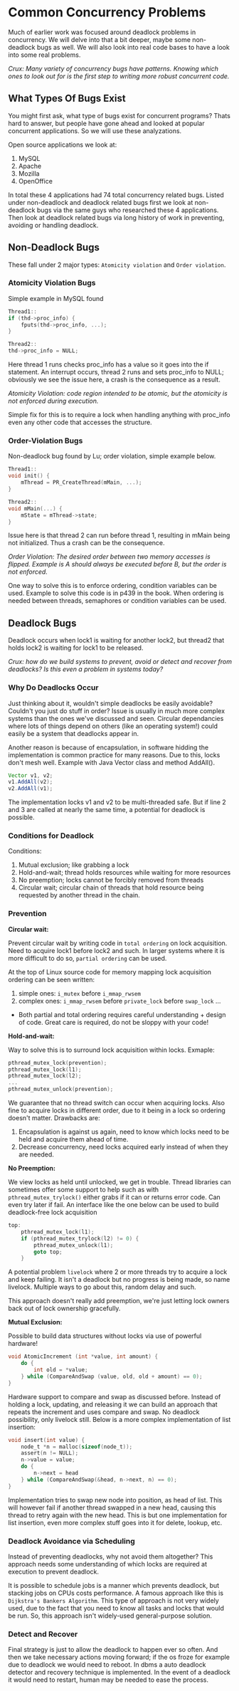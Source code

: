 # Common Concurrency Problems

Much of earlier work was focused around deadlock problems in concurrency. We
will delve into that a bit deeper, maybe some non-deadlock bugs as well. We will
also look into real code bases to have a look into some real problems.

*Crux: Many variety of concurrency bugs have patterns. Knowing which ones to
look out for is the first step to writing more robust concurrent code.*

## What Types Of Bugs Exist

You might first ask, what type of bugs exist for concurrent programs? Thats hard
to answer, but people have gone ahead and looked at popular concurrent
applications. So we will use these analyzations.

Open source applications we look at:
1. MySQL
1. Apache
1. Mozilla
1. OpenOffice

In total these 4 applications had 74 total concurrency related bugs. Listed
under non-deadlock and deadlock related bugs first we look at non-deadlock
bugs via the same guys who researched these 4 applications. Then look at
deadlock related bugs via long history of work in preventing, avoiding or
handling deadlock.

## Non-Deadlock Bugs

These fall under 2 major types: `Atomicity violation` and `Order violation`.

### Atomicity Violation Bugs

Simple example in MySQL found

```C
Thread1::
if (thd->proc_info) {
	fputs(thd->proc_info, ...);
}

Thread2::
thd->proc_info = NULL;
```

Here thread 1 runs checks proc\_info has a value so it goes into the if
statement. An interrupt occurs, thread 2 runs and sets proc\_info to NULL;
obviously we see the issue here, a crash is the consequence as a result.

*Atomicity Violation: code region intended to be atomic, but the atomicity is
not enforced during execution.*

Simple fix for this is to require a lock when handling anything with proc\_info
even any other code that accesses the structure.

### Order-Violation Bugs

Non-deadlock bug found by Lu; order violation, simple example below.

```C
Thread1::
void init() {
	mThread = PR_CreateThread(mMain, ...);
}

Thread2::
void mMain(...) {
	mState = mThread->state;
}
```

Issue here is that thread 2 can run before thread 1, resulting in mMain being
not initialized. Thus a crash can be the consequence.

*Order Violation: The desired order between two memory accesses is flipped.
Example is A should always be executed before B, but the order is not enforced.*

One way to solve this is to enforce ordering, condition variables can be used.
Example to solve this code is in p439 in the book. When ordering is needed
between threads, semaphores or condition variables can be used.

## Deadlock Bugs

Deadlock occurs when lock1 is waiting for another lock2, but thread2 that
holds lock2 is waiting for lock1 to be released.

*Crux: how do we build systems to prevent, avoid or detect and recover from
deadlocks? Is this even a problem in systems today?*

### Why Do Deadlocks Occur

Just thinking about it, wouldn't simple deadlocks be easily avoidable?
Couldn't you just do stuff in order? Issue is usually in much more complex
systems than the ones we've discussed and seen. Circular dependancies where
lots of things depend on others (like an operating system!) could easily
be a system that deadlocks appear in.

Another reason is because of encapsulation, in software hidding the
implementation is common practice for many reasons. Due to this, locks don't
mesh well. Example with Java Vector class and method AddAll().

```Java
Vector v1, v2;
v1.AddAll(v2);
v2.AddAll(v1);
```

The implementation locks v1 and v2 to be multi-threaded safe. But if line 2 and
3 are called at nearly the same time, a potential for deadlock is possible.

### Conditions for Deadlock

Conditions:
1. Mutual exclusion; like grabbing a lock
1. Hold-and-wait; thread holds resources while waiting for more resources
1. No preemption; locks cannot be forcibly removed from threads
1. Circular wait; circular chain of threads that hold resource being requested
   by another thread in the chain.

### Prevention

**Circular wait:**

Prevent circular wait by writing code in `total ordering` on lock acquisition.
Need to acquire lock1 before lock2 and such. In larger systems where it is more
difficult to do so, `partial ordering` can be used. 

At the top of Linux source code for memory mapping lock acquisition ordering
can be seen written:
1. simple ones: `i_mutex` before `i_mmap_rwsem`
1. complex ones: `i_mmap_rwsem` before `private_lock` before `swap_lock` ...

* Both partial and total ordering requires careful understanding + design of
code. Great care is required, do not be sloppy with your code!

**Hold-and-wait:**

Way to solve this is to surround lock acquisition within locks. Exmaple:

```C
pthread_mutex_lock(prevention);
pthread_mutex_lock(l1);
pthread_mutex_lock(l2);
...
pthread_mutex_unlock(prevention);
```

We guarantee that no thread switch can occur when acquiring locks. Also fine
to acquire locks in different order, due to it being in a lock so ordering
doesn't matter. Drawbacks are:
1. Encapsulation is against us again, need to know which locks need to be held
   and acquire them ahead of time.
1. Decrease concurrency, need locks acquired early instead of when they are
   needed.

**No Preemption:**

We view locks as held until unlocked, we get in trouble. Thread libraries can
sometimes offer some support to help such as with `pthread_mutex_trylock()`
either grabs if it can or returns error code. Can even try later if fail. An
interface like the one below can be used to build deadlock-free lock acquisition

```C
top:
	pthread_mutex_lock(l1);
	if (pthread_mutex_trylock(l2) != 0) {
		pthread_mutex_unlock(l1);
		goto top;
	}
```

A potential problem `livelock` where 2 or more threads try to acquire a lock
and keep failing. It isn't a deadlock but no progress is being made, so name
livelock. Multiple ways to go about this, random delay and such.

This approach doesn't really add preemption, we're just letting lock owners
back out of lock ownership gracefully.

**Mutual Exclusion:**

Possible to build data structures without locks via use of powerful hardware!

```C
void AtomicIncrement (int *value, int amount) {
	do {
		int old = *value;
	} while (CompareAndSwap (value, old, old + amount) == 0);
}
```

Hardware support to compare and swap as discussed before. Instead of holding
a lock, updating, and releasing it we can build an approach that repeats
the increment and uses compare and swap. No deadlock possibility, only livelock
still. Below is a more complex implementation of list insertion:

```C
void insert(int value) {
	node_t *n = malloc(sizeof(node_t));
	assert(n != NULL);
	n->value = value;
	do {
		n->next = head
	} while (CompareAndSwap(&head, n->next, n) == 0);
}
```

Implementation tries to swap new node into position, as head of list. This
will however fail if another thread swapped in a new head, causing this
thread to retry again with the new head. This is but one implementation for list
insertion, even more complex stuff goes into it for delete, lookup, etc.

### Deadlock Avoidance via Scheduling

Instead of preventing deadlocks, why not avoid them altogether? This approach
needs some understanding of which locks are required at execution to prevent
deadlock.

It is possible to schedule jobs is a manner which prevents deadlock, but
stacking jobs on CPUs costs performance. A famous approach like this is
`Dijkstra's Bankers Algorithm`. This type of approach is not very widely
used, due to the fact that you need to know all tasks and locks that would
be run. So, this approach isn't widely-used general-purpose solution.

### Detect and Recover

Final strategy is just to allow the deadlock to happen ever so often. And then
we take necessary actions moving forward; if the os froze for example due to
deadlock we would need to reboot. In dbms a auto deadlock detector and
recovery technique is implemented. In the event of a deadlock it would need to
restart, human may be needed to ease the process.
